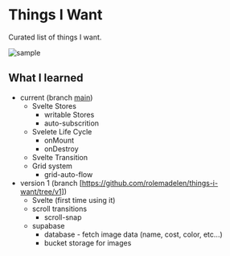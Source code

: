 # Things I Want

Curated list of things I want.

![sample](./public/sample.gif)

## What I learned

- current (branch [main](https://github.com/rolemadelen/things-i-want/tree/main))
  - Svelte Stores
    - writable Stores
    - auto-subscrition
  - Svelete Life Cycle
    - onMount
    - onDestroy
  - Svelte Transition
  - Grid system
    - grid-auto-flow
- version 1 (branch [https://github.com/rolemadelen/things-i-want/tree/v1])
  - Svelte (first time using it)
  - scroll transitions
    - scroll-snap
  - supabase
    - database - fetch image data (name, cost, color, etc...)
    - bucket storage for images
